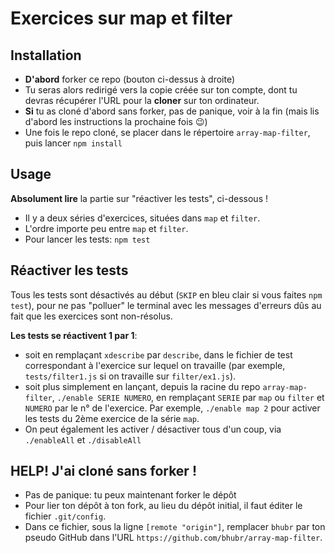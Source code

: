 # Exercices sur map et filter

## Installation

* **D'abord** forker ce repo (bouton ci-dessus à droite)
* Tu seras alors redirigé vers la copie créée sur ton compte, dont tu devras récupérer l'URL pour la **cloner** sur ton ordinateur.
* **Si** tu as cloné d'abord sans forker, pas de panique, voir à la fin (mais lis d'abord les instructions la prochaine fois :wink:)
* Une fois le repo cloné, se placer dans le répertoire `array-map-filter`, puis lancer `npm install`

## Usage

**Absolument lire** la partie sur "réactiver les tests", ci-dessous !

* Il y a deux séries d'exercices, situées dans `map` et `filter`.
* L'ordre importe peu entre `map` et `filter`.
* Pour lancer les tests: `npm test`

## Réactiver les tests

Tous les tests sont désactivés au début (`SKIP` en bleu clair si vous faites `npm test`), pour ne pas "polluer" le terminal avec les messages d'erreurs dûs au fait que les exercices sont non-résolus.

**Les tests se réactivent 1 par 1**:

* soit en remplaçant `xdescribe` par `describe`, dans le fichier de test correspondant à l'exercice sur lequel on travaille (par exemple, `tests/filter1.js` si on travaille sur `filter/ex1.js`).
* soit plus simplement en lançant, depuis la racine du repo `array-map-filter`, `./enable SERIE NUMERO`, en remplaçant `SERIE` par `map` ou `filter` et `NUMERO` par le n° de l'exercice. Par exemple, `./enable map 2` pour activer les tests du 2ème exercice de la série `map`.
* On peut également les activer / désactiver tous d'un coup, via `./enableAll` et `./disableAll`

## HELP! J'ai cloné sans forker !

* Pas de panique: tu peux maintenant forker le dépôt
* Pour lier ton dépôt à ton fork, au lieu du dépôt initial, il faut éditer le fichier `.git/config`.
* Dans ce fichier, sous la ligne `[remote "origin"]`, remplacer `bhubr` par ton pseudo GitHub dans l'URL `https://github.com/bhubr/array-map-filter`.
